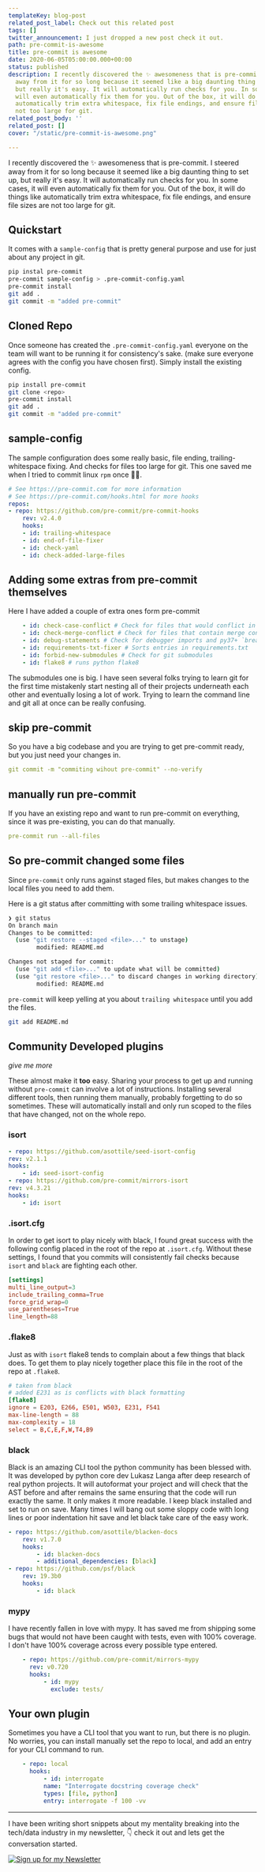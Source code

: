 ```yaml
---
templateKey: blog-post
related_post_label: Check out this related post
tags: []
twitter_announcement: I just dropped a new post check it out.
path: pre-commit-is-awesome
title: pre-commit is awesome
date: 2020-06-05T05:00:00.000+00:00
status: published
description: I recently discovered the ✨ awesomeness that is pre-commit. I steered
  away from it for so long because it seemed like a big daunting thing to set up,
  but really it's easy. It will automatically run checks for you. In some cases, it
  will even automatically fix them for you. Out of the box, it will do things like
  automatically trim extra whitespace, fix file endings, and ensure file sizes are
  not too large for git.
related_post_body: ''
related_post: []
cover: "/static/pre-commit-is-awesome.png"

---
```

I recently discovered the ✨ awesomeness that is pre-commit. I steered away from it for so long because it seemed like a big daunting thing to set up, but really it's easy. It will automatically run checks for you. In some cases, it will even automatically fix them for you. Out of the box, it will do things like automatically trim extra whitespace, fix file endings, and ensure file sizes are not too large for git.

## Quickstart

It comes with a `sample-config` that is pretty general purpose and use for just about any project in git.

``` bash
pip instal pre-commit
pre-commit sample-config > .pre-commit-config.yaml
pre-commit install
git add .
git commit -m "added pre-commit"
```

## Cloned Repo

Once someone has created the `.pre-commit-config.yaml` everyone on the team will want to be running it for consistency's sake. (make sure everyone agrees with the config you have chosen first). Simply install the existing config.

``` bash
pip install pre-commit
git clone <repo>
pre-commit install
git add .
git commit -m "added pre-commit"
```

## sample-config

The sample configuration does some really basic, file ending, trailing-whitespace fixing. And checks for files too large for git. This one saved me when I tried to commit linux `rpm` once 🤦‍♀️.

``` yaml
# See https://pre-commit.com for more information
# See https://pre-commit.com/hooks.html for more hooks
repos:
- repo: https://github.com/pre-commit/pre-commit-hooks
    rev: v2.4.0
    hooks:
    - id: trailing-whitespace
    - id: end-of-file-fixer
    - id: check-yaml
    - id: check-added-large-files
```

## Adding some extras from pre-commit themselves

Here I have added a couple of extra ones form pre-commit

``` yaml
    - id: check-case-conflict # Check for files that would conflict in case-insensitive filesystems
    - id: check-merge-conflict # Check for files that contain merge conflict strings.
    - id: debug-statements # Check for debugger imports and py37+ `breakpoint()` calls in python source.
    - id: requirements-txt-fixer # Sorts entries in requirements.txt
    - id: forbid-new-submodules # Check for git submodules
    - id: flake8 # runs python flake8
```

The submodules one is big. I have seen several folks trying to learn git for the first time mistakenly start nesting all of their projects underneath each other and eventually losing a lot of work. Trying to learn the command line and git all at once can be really confusing.

## skip pre-commit

So you have a big codebase and you are trying to get pre-commit ready, but you just need your changes in.

``` yaml
git commit -m "commiting wihout pre-commit" --no-verify
```

## manually run pre-commit

If you have an existing repo and want to run pre-commit on everything, since it was pre-existing, you can do that manually.

``` yaml
pre-commit run --all-files
```

## So pre-commit changed some files

Since `pre-commit` only runs against staged files, but makes changes to the local files you need to add them.

Here is a git status after committing with some trailing whitespace issues.

``` bash
❯ git status
On branch main
Changes to be committed:
  (use "git restore --staged <file>..." to unstage)
        modified: README.md

Changes not staged for commit:
  (use "git add <file>..." to update what will be committed)
  (use "git restore <file>..." to discard changes in working directory)
        modified: README.md
```

`pre-commit` will keep yelling at you about `trailing whitespace` until you add the files.

``` bash
git add README.md
```

## Community Developed plugins

_give me more_

These almost make it **too** easy. Sharing your process to get up and running without `pre-commit` can involve a lot of instructions. Installing several different tools, then running them manually, probably forgetting to do so sometimes. These will automatically install and only run scoped to the files that have changed, not on the whole repo.

### isort

``` yaml
- repo: https://github.com/asottile/seed-isort-config
rev: v2.1.1
hooks:
    - id: seed-isort-config
- repo: https://github.com/pre-commit/mirrors-isort
rev: v4.3.21
hooks:
    - id: isort
```

### .isort.cfg

In order to get isort to play nicely with black, I found great success with the following config placed in the root of the repo at `.isort.cfg`. Without these settings, I found that you commits will consistently fail checks because `isort` and `black` are fighting each other.

``` toml
[settings]
multi_line_output=3
include_trailing_comma=True
force_grid_wrap=0
use_parentheses=True
line_length=88
```

### .flake8

Just as with `isort` flake8 tends to complain about a few things that black does. To get them to play nicely together place this file in the root of the repo at `.flake8`.

``` toml
# taken from black
# added E231 as is conflicts with black formatting
[flake8]
ignore = E203, E266, E501, W503, E231, F541
max-line-length = 88
max-complexity = 18
select = B,C,E,F,W,T4,B9
```

### black

Black is an amazing CLI tool the python community has been blessed with. It was developed by python core dev Lukasz Langa after deep research of real python projects. It will autoformat your project and will check that the AST before and after remains the same ensuring that the code will run exactly the same. It only makes it more readable. I keep black installed and set to run on save. Many times I will bang out some sloppy code with long lines or poor indentation hit save and let black take care of the easy work.

``` yaml
- repo: https://github.com/asottile/blacken-docs
    rev: v1.7.0
    hooks:
        - id: blacken-docs
        - additional_dependencies: [black]
- repo: https://github.com/psf/black
    rev: 19.3b0
    hooks:
        - id: black
```

### mypy

I have recently fallen in love with mypy. It has saved me from shipping some bugs that would not have been caught with tests, even with 100% coverage. I don't have 100% coverage across every possible type entered.

``` yaml
    - repo: https://github.com/pre-commit/mirrors-mypy
      rev: v0.720
      hooks:
          - id: mypy
            exclude: tests/
```

## Your own plugin

Sometimes you have a CLI tool that you want to run, but there is no plugin. No worries, you can install manually set the repo to local, and add an entry for your CLI command to run.

``` yaml
    - repo: local
      hooks:
          - id: interrogate
   		  name: "Interrogate docstring coverage check"
          types: [file, python]
          entry: interrogate -f 100 -vv
```

***

I have been writing short snippets about my mentality breaking into the tech/data industry in my newsletter, 👇 check it out and lets get the conversation started.

[![Sign up for my Newsletter](https://waylonwalker.com/waylon-walker-newsletter.png)](https://waylonwalker.com/newsletter)
